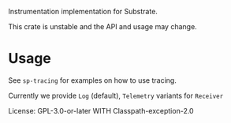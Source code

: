 Instrumentation implementation for Substrate.

This crate is unstable and the API and usage may change.

# Usage

See `sp-tracing` for examples on how to use tracing.

Currently we provide `Log` (default), `Telemetry` variants for `Receiver`

License: GPL-3.0-or-later WITH Classpath-exception-2.0
